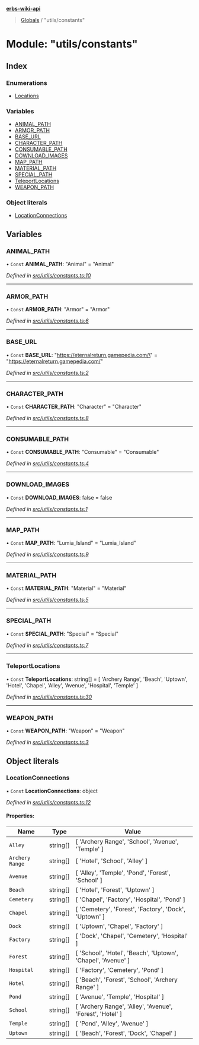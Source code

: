 **[erbs-wiki-api](../README.md)**

> [Globals](../globals.md) / "utils/constants"

# Module: "utils/constants"

## Index

### Enumerations

* [Locations](../enums/_utils_constants_.locations.md)

### Variables

* [ANIMAL\_PATH](_utils_constants_.md#animal_path)
* [ARMOR\_PATH](_utils_constants_.md#armor_path)
* [BASE\_URL](_utils_constants_.md#base_url)
* [CHARACTER\_PATH](_utils_constants_.md#character_path)
* [CONSUMABLE\_PATH](_utils_constants_.md#consumable_path)
* [DOWNLOAD\_IMAGES](_utils_constants_.md#download_images)
* [MAP\_PATH](_utils_constants_.md#map_path)
* [MATERIAL\_PATH](_utils_constants_.md#material_path)
* [SPECIAL\_PATH](_utils_constants_.md#special_path)
* [TeleportLocations](_utils_constants_.md#teleportlocations)
* [WEAPON\_PATH](_utils_constants_.md#weapon_path)

### Object literals

* [LocationConnections](_utils_constants_.md#locationconnections)

## Variables

### ANIMAL\_PATH

• `Const` **ANIMAL\_PATH**: \"Animal\" = "Animal"

*Defined in [src/utils/constants.ts:10](https://github.com/PaulEndri/eternal-return-project/blob/1ca823a/wikidata/src/utils/constants.ts#L10)*

___

### ARMOR\_PATH

• `Const` **ARMOR\_PATH**: \"Armor\" = "Armor"

*Defined in [src/utils/constants.ts:6](https://github.com/PaulEndri/eternal-return-project/blob/1ca823a/wikidata/src/utils/constants.ts#L6)*

___

### BASE\_URL

• `Const` **BASE\_URL**: \"https://eternalreturn.gamepedia.com/\" = "https://eternalreturn.gamepedia.com/"

*Defined in [src/utils/constants.ts:2](https://github.com/PaulEndri/eternal-return-project/blob/1ca823a/wikidata/src/utils/constants.ts#L2)*

___

### CHARACTER\_PATH

• `Const` **CHARACTER\_PATH**: \"Character\" = "Character"

*Defined in [src/utils/constants.ts:8](https://github.com/PaulEndri/eternal-return-project/blob/1ca823a/wikidata/src/utils/constants.ts#L8)*

___

### CONSUMABLE\_PATH

• `Const` **CONSUMABLE\_PATH**: \"Consumable\" = "Consumable"

*Defined in [src/utils/constants.ts:4](https://github.com/PaulEndri/eternal-return-project/blob/1ca823a/wikidata/src/utils/constants.ts#L4)*

___

### DOWNLOAD\_IMAGES

• `Const` **DOWNLOAD\_IMAGES**: false = false

*Defined in [src/utils/constants.ts:1](https://github.com/PaulEndri/eternal-return-project/blob/1ca823a/wikidata/src/utils/constants.ts#L1)*

___

### MAP\_PATH

• `Const` **MAP\_PATH**: \"Lumia\_Island\" = "Lumia\_Island"

*Defined in [src/utils/constants.ts:9](https://github.com/PaulEndri/eternal-return-project/blob/1ca823a/wikidata/src/utils/constants.ts#L9)*

___

### MATERIAL\_PATH

• `Const` **MATERIAL\_PATH**: \"Material\" = "Material"

*Defined in [src/utils/constants.ts:5](https://github.com/PaulEndri/eternal-return-project/blob/1ca823a/wikidata/src/utils/constants.ts#L5)*

___

### SPECIAL\_PATH

• `Const` **SPECIAL\_PATH**: \"Special\" = "Special"

*Defined in [src/utils/constants.ts:7](https://github.com/PaulEndri/eternal-return-project/blob/1ca823a/wikidata/src/utils/constants.ts#L7)*

___

### TeleportLocations

• `Const` **TeleportLocations**: string[] = [ 'Archery Range', 'Beach', 'Uptown', 'Hotel', 'Chapel', 'Alley', 'Avenue', 'Hospital', 'Temple' ]

*Defined in [src/utils/constants.ts:30](https://github.com/PaulEndri/eternal-return-project/blob/1ca823a/wikidata/src/utils/constants.ts#L30)*

___

### WEAPON\_PATH

• `Const` **WEAPON\_PATH**: \"Weapon\" = "Weapon"

*Defined in [src/utils/constants.ts:3](https://github.com/PaulEndri/eternal-return-project/blob/1ca823a/wikidata/src/utils/constants.ts#L3)*

## Object literals

### LocationConnections

▪ `Const` **LocationConnections**: object

*Defined in [src/utils/constants.ts:12](https://github.com/PaulEndri/eternal-return-project/blob/1ca823a/wikidata/src/utils/constants.ts#L12)*

#### Properties:

Name | Type | Value |
------ | ------ | ------ |
`Alley` | string[] | [ 'Archery Range', 'School', 'Avenue', 'Temple' ] |
`Archery Range` | string[] | [ 'Hotel', 'School', 'Alley' ] |
`Avenue` | string[] | [ 'Alley', 'Temple', 'Pond', 'Forest', 'School' ] |
`Beach` | string[] | [ 'Hotel', 'Forest', 'Uptown' ] |
`Cemetery` | string[] | [ 'Chapel', 'Factory', 'Hospital', 'Pond' ] |
`Chapel` | string[] | [ 'Cemetery', 'Forest', 'Factory', 'Dock', 'Uptown' ] |
`Dock` | string[] | [ 'Uptown', 'Chapel', 'Factory' ] |
`Factory` | string[] | [ 'Dock', 'Chapel', 'Cemetery', 'Hospital' ] |
`Forest` | string[] | [ 'School', 'Hotel', 'Beach', 'Uptown', 'Chapel', 'Avenue' ] |
`Hospital` | string[] | [ 'Factory', 'Cemetery', 'Pond' ] |
`Hotel` | string[] | [ 'Beach', 'Forest', 'School', 'Archery Range' ] |
`Pond` | string[] | [ 'Avenue', 'Temple', 'Hospital' ] |
`School` | string[] | [ 'Archery Range', 'Alley', 'Avenue', 'Forest', 'Hotel' ] |
`Temple` | string[] | [ 'Pond', 'Alley', 'Avenue' ] |
`Uptown` | string[] | [ 'Beach', 'Forest', 'Dock', 'Chapel' ] |
